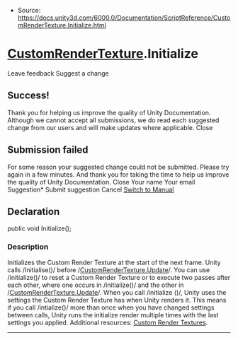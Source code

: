 * Source: https://docs.unity3d.com/6000.0/Documentation/ScriptReference/CustomRenderTexture.Initialize.html

#  [CustomRenderTexture](https://docs.unity3d.com/6000.0/Documentation/ScriptReference/CustomRenderTexture.html).Initialize
Leave feedback
Suggest a change
## Success!
Thank you for helping us improve the quality of Unity Documentation. Although we cannot accept all submissions, we do read each suggested change from our users and will make updates where applicable.
Close
## Submission failed
For some reason your suggested change could not be submitted. Please <a>try again</a> in a few minutes. And thank you for taking the time to help us improve the quality of Unity Documentation.
Close
Your name Your email Suggestion* Submit suggestion
Cancel
[Switch to Manual](https://docs.unity3d.com/6000.0/Documentation/Manual/class-CustomRenderTexture.html "Go to CustomRenderTexture Component in the Manual")
## Declaration
public void Initialize(); 
### Description
Initializes the Custom Render Texture at the start of the next frame. Unity calls /Initialise()/ before /[CustomRenderTexture.Update](https://docs.unity3d.com/6000.0/Documentation/ScriptReference/CustomRenderTexture.Update.html)/.
You can use /initialize()/ to reset a Custom Render Texture or to execute two passes after each other, where one occurs in /initialize()/ and the other in /[CustomRenderTexture.Update](https://docs.unity3d.com/6000.0/Documentation/ScriptReference/CustomRenderTexture.Update.html)/. When you call /initialize ()/, Unity uses the settings the Custom Render Texture has when Unity renders it. This means if you call /intialize()/ more than once when you have changed settings between calls, Unity runs the initialize render multiple times with the last settings you applied. Additional resources: [Custom Render Textures](https://docs.unity3d.com/6000.0/Documentation/Manual/class-CustomRenderTexture.html).
* * *
